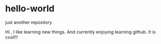 # hello-world
just another repository

Hi , I like learning new things. And currently enjoying learning github. It is cool!!!
